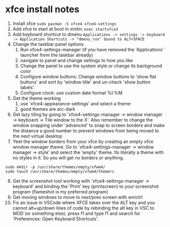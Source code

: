 # xfce install notes

1. Install xfce
```sudo pacman -S xfce4 xfce4-settings```
2. Add xfce to start at boot in xinitrc
```exec startxfce3```
3. Add keyboard shortcut to dmenu
```Applications -> settings -> keyboard -> Application Shortcuts -> "dmenu_run" bound to ALT+SPACE```
4. Change the taskbar panel options
   1. Run xfce4-settings-manager (if you have removed the 'Applications' launcher from the taskbar already)
   2. navigate to panel and change settings to how you like
   3. Change the panel to use the system style or change its background color
   4. Configure window buttons: Change window buttons to 'show flat buttons' and sort by 'window title' and un-check 'show button labels'.
   5. Configure clock: use custom date format %I:%M
5. Get the theme working
   1. use 'xfce4-appearance-settings' and select a theme
   2. good themes are arc-dark
6. Get lazy tiling by going to 'xfce4-settings-manager -> window manager -> keyboard -> Tile window to the X'. Also remember to change the window snapping under 'advanced' to snap to screen borders and make the distance a good number to prevent windows from being moved to the next virtual desktop
7. Yeet the window borders from your xfce by creating an empty xfce window manager theme. Go to 'xfce4-settings-manager -> window manager -> style' and select the 'empty' theme. Its literally a theme with no styles in it. So you will get no borders or anything.

```none
sudo mkdir -p /usr/share/themes/empty/xfwm4/
sudo touch /usr/share/themes/empty/xfwm4/themerc
```

8. Get the screenshot tool working with 'xfce4-settings-manager -> keyboard' and binding the 'Print' key (printscreen) to your screenshot program (flameshot is my preferred program)
9. Get moving windows to move to next/prev screen with wmctrl
10. Fix an issue in VSCode where XFCE takes over the ALT key and you cannot alt+up/down lines of code by rebinding the alt key in VSC to MOD (or something else). press f1 and type f1 and search for 'Preferences: Open Keyboard Shortcuts'.
